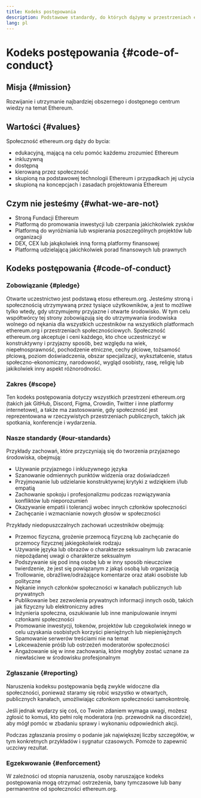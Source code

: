 ```yaml
---
title: Kodeks postępowania
description: Podstawowe standardy, do których dążymy w przestrzeniach ethereum.org.
lang: pl
---
```


# Kodeks postępowania {#code-of-conduct}

## Misja {#mission}

Rozwijanie i utrzymanie najbardziej obszernego i dostępnego centrum wiedzy na temat Ethereum.

## Wartości {#values}

Społeczność ethereum.org dąży do bycia:

- edukacyjną, mającą na celu pomóc każdemu zrozumieć Ethereum
- inkluzywną
- dostępną
- kierowaną przez społeczność
- skupioną na podstawowej technologii Ethereum i przypadkach jej użycia
- skupioną na koncepcjach i zasadach projektowania Ethereum

## Czym nie jesteśmy {#what-we-are-not}

- Stroną Fundacji Ethereum
- Platformą do promowania inwestycji lub czerpania jakichkolwiek zysków
- Platformą do wyróżniania lub wspierania poszczególnych projektów lub organizacji
- DEX, CEX lub jakąkolwiek inną formą platformy finansowej
- Platformą udzielającą jakichkolwiek porad finansowych lub prawnych

## Kodeks postępowania {#code-of-conduct}

### Zobowiązanie {#pledge}

Otwarte uczestnictwo jest podstawą etosu ethereum.org. Jesteśmy stroną i społecznością utrzymywaną przez tysiące użytkowników, a jest to możliwe tylko wtedy, gdy utrzymujemy przyjazne i otwarte środowisko. W tym celu współtwórcy tej strony zobowiązują się do utrzymywania środowiska wolnego od nękania dla wszystkich uczestników na wszystkich platformach ethereum.org i przestrzeniach społecznościowych. Społeczność ethereum.org akceptuje i ceni każdego, kto chce uczestniczyć w konstruktywny i przyjazny sposób, bez względu na wiek, niepełnosprawność, pochodzenie etniczne, cechy płciowe, tożsamość płciową, poziom doświadczenia, obszar specjalizacji, wykształcenie, status społeczno-ekonomiczny, narodowość, wygląd osobisty, rasę, religię lub jakikolwiek inny aspekt różnorodności.

### Zakres {#scope}

Ten kodeks postępowania dotyczy wszystkich przestrzeni ethereum.org (takich jak GitHub, Discord, Figma, Crowdin, Twitter i inne platformy internetowe), a także ma zastosowanie, gdy społeczność jest reprezentowana w rzeczywistych przestrzeniach publicznych, takich jak spotkania, konferencje i wydarzenia.

### Nasze standardy {#our-standards}

Przykłady zachowań, które przyczyniają się do tworzenia przyjaznego środowiska, obejmują:

- Używanie przyjaznego i inkluzywnego języka
- Szanowanie odmiennych punktów widzenia oraz doświadczeń
- Przyjmowanie lub udzielanie konstruktywnej krytyki z wdziękiem i/lub empatią
- Zachowanie spokoju i profesjonalizmu podczas rozwiązywania konfliktów lub nieporozumień
- Okazywanie empatii i tolerancji wobec innych członków społeczności
- Zachęcanie i wzmacnianie nowych głosów w społeczności

Przykłady niedopuszczalnych zachowań uczestników obejmują:

- Przemoc fizyczna, grożenie przemocą fizyczną lub zachęcanie do przemocy fizycznej jakiegokolwiek rodzaju
- Używanie języka lub obrazów o charakterze seksualnym lub zwracanie niepożądanej uwagi o charakterze seksualnym
- Podszywanie się pod inną osobę lub w inny sposób nieuczciwe twierdzenie, że jest się powiązanym z jakąś osobą lub organizacją
- Trollowanie, obraźliwe/odrażające komentarze oraz ataki osobiste lub polityczne
- Nękanie innych członków społeczności w kanałach publicznych lub prywatnych
- Publikowanie bez zezwolenia prywatnych informacji innych osób, takich jak fizyczny lub elektroniczny adres
- Inżynieria społeczna, oszukiwanie lub inne manipulowanie innymi członkami społeczności
- Promowanie inwestycji, tokenów, projektów lub czegokolwiek innego w celu uzyskania osobistych korzyści pieniężnych lub niepieniężnych
- Spamowanie serwerów treściami nie na temat
- Lekceważenie próśb lub ostrzeżeń moderatorów społeczności
- Angażowanie się w inne zachowania, które mogłyby zostać uznane za niewłaściwe w środowisku profesjonalnym

### Zgłaszanie {#reporting}

Naruszenia kodeksu postępowania będą zwykle widoczne dla społeczności, ponieważ staramy się robić wszystko w otwartych, publicznych kanałach, umożliwiając członkom społeczności samokontrolę.

Jeśli jednak wydarzy się coś, co Twoim zdaniem wymaga uwagi, możesz zgłosić to komuś, kto pełni rolę moderatora (np. przewodnik na discordzie), aby mógł pomóc w zbadaniu sprawy i wykonaniu odpowiednich akcji.

Podczas zgłaszania prosimy o podanie jak największej liczby szczegółów, w tym konkretnych przykładów i sygnatur czasowych. Pomoże to zapewnić uczciwy rezultat.

### Egzekwowanie {#enforcement}

W zależności od stopnia naruszenia, osoby naruszające kodeks postępowania mogą otrzymać ostrzeżenia, bany tymczasowe lub bany permanentne od społeczności ethereum.org.
